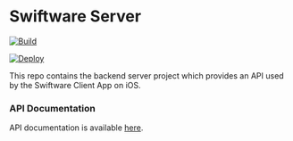 # Swiftware Server
[![Build](https://github.com/SwiftwareTeam/Swiftware-Server/actions/workflows/BuildTest.yml/badge.svg)](https://github.com/SwiftwareTeam/Swiftware-Server/actions/workflows/BuildTest.yml)

[![Deploy](https://github.com/SwiftwareTeam/Swiftware-Server/actions/workflows/Deploy.yaml/badge.svg)](https://github.com/SwiftwareTeam/Swiftware-Server/actions/workflows/Deploy.yaml)



This repo contains the backend server project which provides an API used by the Swiftware Client App on iOS.



### API Documentation

API documentation is available [here](https://swiftware.readme.io/).